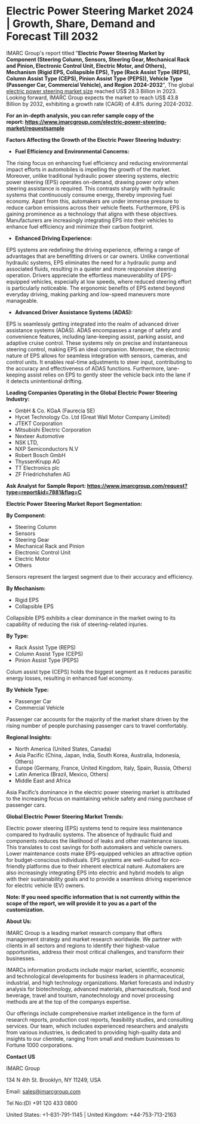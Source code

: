 ﻿# **Electric Power Steering Market 2024 | Growth, Share, Demand and Forecast Till 2032**
IMARC Group's report titled "**Electric Power Steering Market by Component (Steering Column, Sensors, Steering Gear, Mechanical Rack and Pinion, Electronic Control Unit, Electric Motor, and Others), Mechanism (Rigid EPS, Collapsible EPS), Type (Rack Assist Type (REPS), Column Assist Type (CEPS), Pinion Assist Type (PEPS)), Vehicle Type (Passenger Car, Commercial Vehicle), and Region 2024-2032**", The global [electric power steering market size](https://www.imarcgroup.com/electric-power-steering-market) reached US$ 28.3 Billion in 2023. Looking forward, IMARC Group expects the market to reach US$ 43.8 Billion by 2032, exhibiting a growth rate (CAGR) of 4.8% during 2024-2032.

**For an in-depth analysis, you can refer sample copy of the report: <https://www.imarcgroup.com/electric-power-steering-market/requestsample>**

**Factors Affecting the Growth of the Electric Power Steering Industry:**

- **Fuel Efficiency and Environmental Concerns:**

The rising focus on enhancing fuel efficiency and reducing environmental impact efforts in automobiles is impelling the growth of the market. Moreover, unlike traditional hydraulic power steering systems, electric power steering (EPS) operates on-demand, drawing power only when steering assistance is required. This contrasts sharply with hydraulic systems that continuously consume energy, thereby improving fuel economy. Apart from this, automakers are under immense pressure to reduce carbon emissions across their vehicle fleets. Furthermore, EPS is gaining prominence as a technology that aligns with these objectives. Manufacturers are increasingly integrating EPS into their vehicles to enhance fuel efficiency and minimize their carbon footprint.

- **Enhanced Driving Experience:**

EPS systems are redefining the driving experience, offering a range of advantages that are benefitting drivers or car owners. Unlike conventional hydraulic systems, EPS eliminates the need for a hydraulic pump and associated fluids, resulting in a quieter and more responsive steering operation. Drivers appreciate the effortless maneuverability of EPS-equipped vehicles, especially at low speeds, where reduced steering effort is particularly noticeable. The ergonomic benefits of EPS extend beyond everyday driving, making parking and low-speed maneuvers more manageable.

- **Advanced Driver Assistance Systems (ADAS):**

EPS is seamlessly getting integrated into the realm of advanced driver assistance systems (ADAS). ADAS encompasses a range of safety and convenience features, including lane-keeping assist, parking assist, and adaptive cruise control. These systems rely on precise and instantaneous steering control, making EPS an ideal companion. Moreover, the electronic nature of EPS allows for seamless integration with sensors, cameras, and control units. It enables real-time adjustments to steer input, contributing to the accuracy and effectiveness of ADAS functions. Furthermore, lane-keeping assist relies on EPS to gently steer the vehicle back into the lane if it detects unintentional drifting.

**Leading Companies Operating in the Global Electric Power Steering Industry:**

- GmbH & Co. KGaA (Faurecia SE)
- Hycet Technology Co. Ltd (Great Wall Motor Company Limited)
- JTEKT Corporation
- Mitsubishi Electric Corporation
- Nexteer Automotive
- NSK LTD,
- NXP Semiconductors N.V
- Robert Bosch GmbH
- ThyssenKrupp AG
- TT Electronics plc
- ZF Friedrichshafen AG

**Ask Analyst for Sample Report: <https://www.imarcgroup.com/request?type=report&id=7881&flag=C>**

**Electric Power Steering Market Report Segmentation:**

**By Component:**

- Steering Column
- Sensors
- Steering Gear
- Mechanical Rack and Pinion
- Electronic Control Unit
- Electric Motor
- Others

Sensors represent the largest segment due to their accuracy and efficiency.

**By Mechanism:**

- Rigid EPS
- Collapsible EPS

Collapsible EPS exhibits a clear dominance in the market owing to its capability of reducing the risk of steering-related injuries.

**By Type:**

- Rack Assist Type (REPS)
- Column Assist Type (CEPS)
- Pinion Assist Type (PEPS)

Colum assist type (CEPS) holds the biggest segment as it reduces parasitic energy losses, resulting in enhanced fuel economy.

**By Vehicle Type:**

- Passenger Car
- Commercial Vehicle

Passenger car accounts for the majority of the market share driven by the rising number of people purchasing passenger cars to travel comfortably.

**Regional Insights:**

- North America (United States, Canada)
- Asia Pacific (China, Japan, India, South Korea, Australia, Indonesia, Others)
- Europe (Germany, France, United Kingdom, Italy, Spain, Russia, Others)
- Latin America (Brazil, Mexico, Others)
- Middle East and Africa

Asia Pacific’s dominance in the electric power steering market is attributed to the increasing focus on maintaining vehicle safety and rising purchase of passenger cars.

**Global Electric Power Steering Market Trends:**

Electric power steering (EPS) systems tend to require less maintenance compared to hydraulic systems. The absence of hydraulic fluid and components reduces the likelihood of leaks and other maintenance issues. This translates to cost savings for both automakers and vehicle owners. Lower maintenance costs make EPS-equipped vehicles an attractive option for budget-conscious individuals. EPS systems are well-suited for eco-friendly platforms due to their inherent electrical nature. Automakers are also increasingly integrating EPS into electric and hybrid models to align with their sustainability goals and to provide a seamless driving experience for electric vehicle (EV) owners.

**Note: If you need specific information that is not currently within the scope of the report, we will provide it to you as a part of the customization.**

**About Us:**

IMARC Group is a leading market research company that offers management strategy and market research worldwide. We partner with clients in all sectors and regions to identify their highest-value opportunities, address their most critical challenges, and transform their businesses.

IMARCs information products include major market, scientific, economic and technological developments for business leaders in pharmaceutical, industrial, and high technology organizations. Market forecasts and industry analysis for biotechnology, advanced materials, pharmaceuticals, food and beverage, travel and tourism, nanotechnology and novel processing methods are at the top of the companys expertise.

Our offerings include comprehensive market intelligence in the form of research reports, production cost reports, feasibility studies, and consulting services. Our team, which includes experienced researchers and analysts from various industries, is dedicated to providing high-quality data and insights to our clientele, ranging from small and medium businesses to Fortune 1000 corporations.

**Contact US**

IMARC Group

134 N 4th St. Brooklyn, NY 11249, USA

Email: sales@imarcgroup.com

Tel No:(D) +91 120 433 0800

United States: +1-631-791-1145 | United Kingdom: +44-753-713-2163
